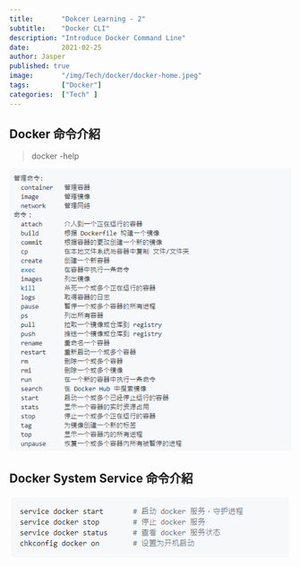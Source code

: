 ```yaml
---
title:       "Dokcer Learning - 2"
subtitle:    "Docker CLI"
description: "Introduce Docker Command Line"
date:        2021-02-25
author: Jasper
published: true
image:       "/img/Tech/docker/docker-home.jpeg"
tags:        ["Docker"]
categories:  ["Tech" ]
---
```


## Docker 命令介紹 

> docker -help

![](/img/Tech/docker/docker-cli.png) 

## Docker System Service 命令介紹 

![](/img/Tech/docker/sys_docker_cli.png) 
